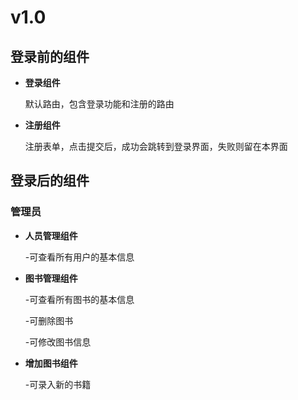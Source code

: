 # v1.0

## 登录前的组件

* **登录组件**

  默认路由，包含登录功能和注册的路由

* **注册组件**

  注册表单，点击提交后，成功会跳转到登录界面，失败则留在本界面



## 登录后的组件

### 管理员

* **人员管理组件**

  -可查看所有用户的基本信息

* **图书管理组件**

  -可查看所有图书的基本信息

  -可删除图书

  -可修改图书信息

* **增加图书组件**

  -可录入新的书籍







